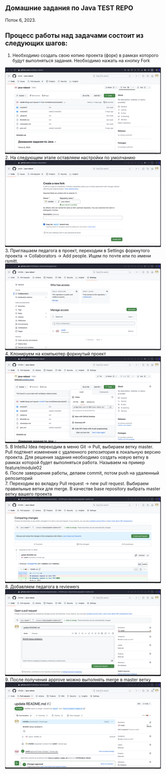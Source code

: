 ## Домашние задания по Java TEST REPO
Поток 6, 2023.


## Процесс работы над задачами состоит из следующих шагов:
1. Необходимо создать свою копию проекта (форк) в рамках которого будут выполняться задания. Необходимо нажать на кнопку Fork
<img src="images/fork1.png">
2. На следующем этапе оставляем настройки по умолчанию
  <img src="images/fork2.png">
3. Приглашаем педагога в проект, переходим в Settings форкнутого проекта -> Collaborators -> Add people. Ищем по почте или по имени rsmitt.
  <img src="images/collaborators.png">
4. Клонируем на компьютер форкнутый проект
  <img src="images/clone.png">
5. В IntelliJ Idea переходим в меню Git -> Pull, выбираем ветку master. Pull подтянет изменения с удаленного репозитория в локальную версию проекта. Для решения задания необходимо создать новую ветку в рамках которой будет выполняться работа. Называем на пример feature/module02<br/>
6. После завершения работы, делаем commit, потом push на удаленный репозиторий<br/>
7. Переходим во вкладку Pull request -> new pull request. Выбираем правильные ветки для merge. В качестве base repository выбрать master ветку вашего проекта
  <img src="images/pull_request1.png">
8. Добавляем педагога в reviewers
  <img src="images/pull_request2.png">
9. После получения approve можно выполнять merge в master ветку
  <img src="images/pull_request3.png">
